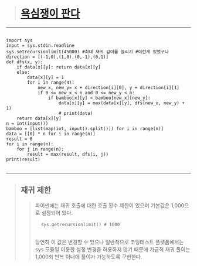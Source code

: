 > # [욕심쟁이 판다](https://www.acmicpc.net/problem/1937 "욕심쟁이 판다")
***
<pre>
<code>
import sys
input = sys.stdin.readline
sys.setrecursionlimit(45000) #최대 재귀 깊이를 늘리기 #이런게 있었구나
direction = [(-1,0),(1,0),(0,-1),(0,1)]
def dfs(x, y):
    if data[x][y]: return data[x][y]
    else:
        data[x][y] = 1
        for i in range(4):
            new_x, new_y= x + direction[i][0], y + direction[i][1]
            if 0 <= new_x < n and 0 <= new_y < n:
                if bamboo[x][y] < bamboo[new_x][new_y]:
                    data[x][y] = max(data[x][y], dfs(new_x, new_y) + 1)
                    # print(data)
    return data[x][y]
n = int(input())
bamboo = [list(map(int, input().split())) for i in range(n)]
data = [[0] * n for i in range(n)]
result = 0
for i in range(n):
    for j in range(n):
        result = max(result, dfs(i, j))
print(result)
</code>
</pre>
***   
> ## 재귀 제한
>   > 파이썬에는 재귀 호출에 대한 호출 횟수 제한이 있으며 기본값은 1,000으로 설정되어 있다.
    <pre>
    <code>
    sys.getrecursionlimit() # 1000
    </code>
    </pre>
>   > 당연히 이 값은 변경할 수 있으나 일반적으로 코딩테스트 플렛폼에서는 sys 모듈일 이용한 설정 변경을 허용하지 않기 때문에 
    가급적 재귀 풀이는 1,000회 반복 이내에 풀이가 가능하도록 구현한다.
